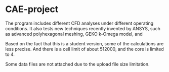 # CAE-project

The program includes different CFD analyses under different operating conditions. It also tests new techniques recently invented by ANSYS, such as advanced polyhexagonal meshing, GEKO k-Omega model, and

Based on the fact that this is a student version, some of the calculations are less precise. And there is a cell limit of about 512000, and the core is limited to 4.

Some data files are not attached due to the upload file size limitation.
